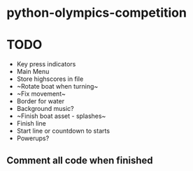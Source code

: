 # python-olympics-competition

# TODO

* Key press indicators
* Main Menu
* Store highscores in file
* ~Rotate boat when turning~
* ~Fix movement~
* Border for water
* Background music?
* ~Finish boat asset - splashes~
* Finish line
* Start line or countdown to starts
* Powerups?

## Comment all code when finished
